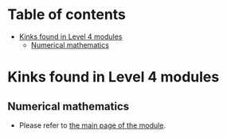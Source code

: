 # Table of contents
<!-- vim-markdown-toc GFM -->

* [Kinks found in Level 4 modules](#kinks-found-in-level-4-modules)
    * [Numerical mathematics](#numerical-mathematics)

<!-- vim-markdown-toc -->

# Kinks found in Level 4 modules
## Numerical mathematics
- Please refer to [the main page of the module](../modules/level_4/numerical_mathematics/README.md).
